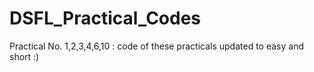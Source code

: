# DSFL_Practical_Codes
Practical No. 1,2,3,4,6,10 : code of these practicals updated to easy and short  :)
